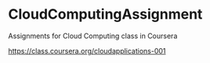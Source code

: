 # CloudComputingAssignment
Assignments for Cloud Computing class in Coursera

https://class.coursera.org/cloudapplications-001
